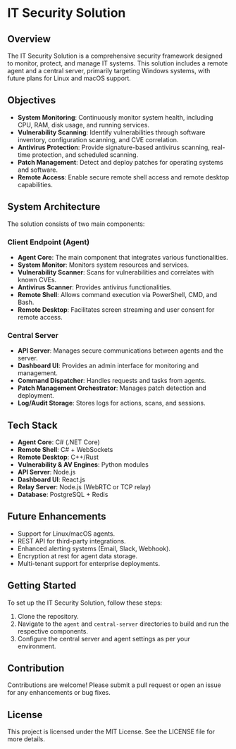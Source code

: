 # IT Security Solution

## Overview
The IT Security Solution is a comprehensive security framework designed to monitor, protect, and manage IT systems. This solution includes a remote agent and a central server, primarily targeting Windows systems, with future plans for Linux and macOS support.

## Objectives
- **System Monitoring**: Continuously monitor system health, including CPU, RAM, disk usage, and running services.
- **Vulnerability Scanning**: Identify vulnerabilities through software inventory, configuration scanning, and CVE correlation.
- **Antivirus Protection**: Provide signature-based antivirus scanning, real-time protection, and scheduled scanning.
- **Patch Management**: Detect and deploy patches for operating systems and software.
- **Remote Access**: Enable secure remote shell access and remote desktop capabilities.

## System Architecture
The solution consists of two main components:

### Client Endpoint (Agent)
- **Agent Core**: The main component that integrates various functionalities.
- **System Monitor**: Monitors system resources and services.
- **Vulnerability Scanner**: Scans for vulnerabilities and correlates with known CVEs.
- **Antivirus Scanner**: Provides antivirus functionalities.
- **Remote Shell**: Allows command execution via PowerShell, CMD, and Bash.
- **Remote Desktop**: Facilitates screen streaming and user consent for remote access.

### Central Server
- **API Server**: Manages secure communications between agents and the server.
- **Dashboard UI**: Provides an admin interface for monitoring and management.
- **Command Dispatcher**: Handles requests and tasks from agents.
- **Patch Management Orchestrator**: Manages patch detection and deployment.
- **Log/Audit Storage**: Stores logs for actions, scans, and sessions.

## Tech Stack
- **Agent Core**: C# (.NET Core)
- **Remote Shell**: C# + WebSockets
- **Remote Desktop**: C++/Rust
- **Vulnerability & AV Engines**: Python modules
- **API Server**: Node.js
- **Dashboard UI**: React.js
- **Relay Server**: Node.js (WebRTC or TCP relay)
- **Database**: PostgreSQL + Redis

## Future Enhancements
- Support for Linux/macOS agents.
- REST API for third-party integrations.
- Enhanced alerting systems (Email, Slack, Webhook).
- Encryption at rest for agent data storage.
- Multi-tenant support for enterprise deployments.

## Getting Started
To set up the IT Security Solution, follow these steps:
1. Clone the repository.
2. Navigate to the `agent` and `central-server` directories to build and run the respective components.
3. Configure the central server and agent settings as per your environment.

## Contribution
Contributions are welcome! Please submit a pull request or open an issue for any enhancements or bug fixes.

## License
This project is licensed under the MIT License. See the LICENSE file for more details.